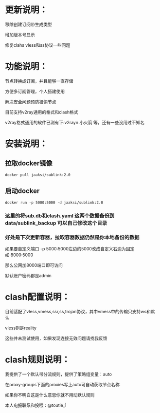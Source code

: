 # 更新说明：
移除创建订阅带生成类型

增加版本号显示

修复clahs vless和ss协议一些问题

# 功能说明：

节点转换成订阅，并且能够一直存储

方便多订阅管理，个人搭建使用

解决安全问题预防被偷节点

目前支持v2ray通用的格式和clash格式

v2ray格式通用的软件已测有下:v2rayn 小火箭 等，还有一些没用过不知名

# 安装说明：

## 拉取docker镜像

```docker pull jaaksi/sublink:2.0```

## 启动docker

```docker run -p 5000:5000 -d jaaksi/sublink:2.0```

### 这里的将sub.db和clash.yaml 这两个数据备份到data/sublink_backup 可以自己修改这个目录

### 好处是下次更新容器，拉取容器数据仍然是你本地备份的数据

如果要自定义端口 -p 5000:5000左边的5000改成自定义右边为固定如:8000:5000

那么公网加8000端口即可访问

默认账户密码都是admin

# clash配置说明：

目前适配了vless,vmess,ssr,ss,trojan协议，其中vmess中的传输只支持ws和默认

vless则是reality

这些并未测试使用，如果发现连接无效问题请找我反馈

# clash规则说明：

我提供了一个默认带分流规则，提供了策略组变量：auto

在proxy-groups下面的proxies写上auto可自动获取节点名称

如果你不明白这是什么意思你就不用动默认规则

本人电报联系和投喂：@toutie_1